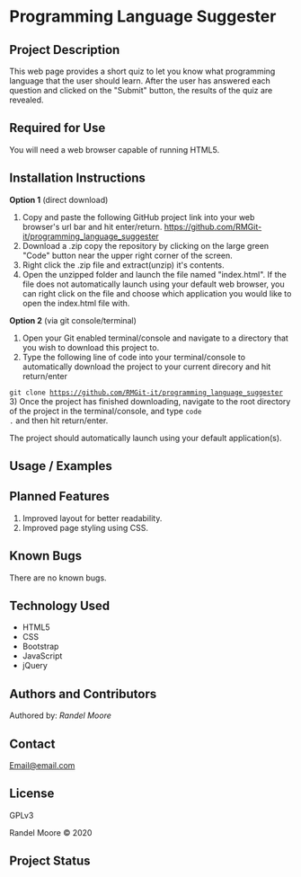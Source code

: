 # **Programming Language Suggester**

## **Project Description**

This web page provides a short quiz to let you know what programming language that the user should learn.  After the user has answered each question and clicked on the "Submit" button, the results of the quiz are revealed.

## **Required for Use**

You will need a web browser capable of running HTML5.

## **Installation Instructions**

**Option 1** (direct download)
1) Copy and paste the following GitHub project link into your web browser's url bar and hit enter/return. https://github.com/RMGit-it/programming_language_suggester
2) Download a .zip copy the repository by clicking on the large green "Code" button near the upper right corner of the screen.
3) Right click the .zip file and extract(unzip) it's contents.
4) Open the unzipped folder and launch the file named "index.html".  If the file does not automatically launch using your default web browser, you can right click on the file and choose which application you would like to open the index.html file with.

**Option 2** (via git console/terminal)
1) Open your Git enabled terminal/console and navigate to a directory that you wish to download this project to.
2) Type the following line of code into your terminal/console to automatically download the project to your current direcory and hit return/enter

<code>git clone https://github.com/RMGit-it/programming_language_suggester</code>
3) Once the project has finished downloading, navigate to the root directory of the project in the terminal/console, and type <code>code .</code> and then hit return/enter.

The project should automatically launch using your default application(s).

## **Usage / Examples**

## **Planned Features**
1) Improved layout for better readability.
2) Improved page styling using CSS.
## **Known Bugs**
There are no known bugs.
## **Technology Used**

* HTML5
* CSS
* Bootstrap
* JavaScript
* jQuery

## **Authors and Contributors**

Authored by: *Randel Moore*

## **Contact**

Email@email.com

## **License**

GPLv3

Randel Moore © 2020

## **Project Status**
